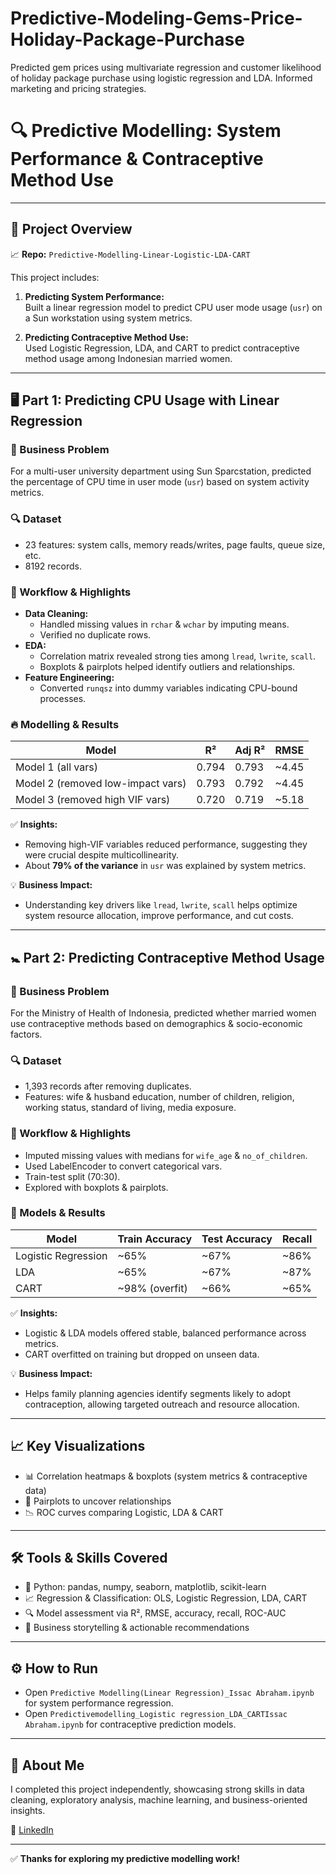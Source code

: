 # Predictive-Modeling-Gems-Price-Holiday-Package-Purchase
Predicted gem prices using multivariate regression and customer likelihood of holiday package purchase using logistic regression and LDA. Informed marketing and pricing strategies.
# 🔍 Predictive Modelling: System Performance & Contraceptive Method Use

---

## 🚀 Project Overview
📈 **Repo:** `Predictive-Modelling-Linear-Logistic-LDA-CART`

This project includes:

1. **Predicting System Performance:**  
   Built a linear regression model to predict CPU user mode usage (`usr`) on a Sun workstation using system metrics.

2. **Predicting Contraceptive Method Use:**  
   Used Logistic Regression, LDA, and CART to predict contraceptive method usage among Indonesian married women.

---

## 🖥️ Part 1: Predicting CPU Usage with Linear Regression

### 🏢 Business Problem
For a multi-user university department using Sun Sparcstation, predicted the percentage of CPU time in user mode (`usr`) based on system activity metrics.

### 🔍 Dataset
- 23 features: system calls, memory reads/writes, page faults, queue size, etc.
- 8192 records.

### 📝 Workflow & Highlights
- **Data Cleaning:**  
  - Handled missing values in `rchar` & `wchar` by imputing means.
  - Verified no duplicate rows.
- **EDA:**  
  - Correlation matrix revealed strong ties among `lread`, `lwrite`, `scall`.
  - Boxplots & pairplots helped identify outliers and relationships.
- **Feature Engineering:**  
  - Converted `runqsz` into dummy variables indicating CPU-bound processes.

### 🔥 Modelling & Results
| Model     | R² | Adj R² | RMSE |
|-----------|----|--------|------|
| Model 1 (all vars) | 0.794 | 0.793 | ~4.45 |
| Model 2 (removed low-impact vars) | 0.793 | 0.792 | ~4.45 |
| Model 3 (removed high VIF vars)   | 0.720 | 0.719 | ~5.18 |

✅ **Insights:**
- Removing high-VIF variables reduced performance, suggesting they were crucial despite multicollinearity.
- About **79% of the variance** in `usr` was explained by system metrics.

💡 **Business Impact:**  
- Understanding key drivers like `lread`, `lwrite`, `scall` helps optimize system resource allocation, improve performance, and cut costs.

---

## 🚼 Part 2: Predicting Contraceptive Method Usage

### 🏢 Business Problem
For the Ministry of Health of Indonesia, predicted whether married women use contraceptive methods based on demographics & socio-economic factors.

### 🔍 Dataset
- 1,393 records after removing duplicates.
- Features: wife & husband education, number of children, religion, working status, standard of living, media exposure.

### 📝 Workflow & Highlights
- Imputed missing values with medians for `wife_age` & `no_of_children`.
- Used LabelEncoder to convert categorical vars.
- Train-test split (70:30).
- Explored with boxplots & pairplots.

### 🚀 Models & Results
| Model               | Train Accuracy | Test Accuracy | Recall |
|----------------------|----------------|---------------|--------|
| Logistic Regression   | ~65%           | ~67%          | ~86%   |
| LDA                   | ~65%           | ~67%          | ~87%   |
| CART                  | ~98% (overfit) | ~66%          | ~65%   |

✅ **Insights:**
- Logistic & LDA models offered stable, balanced performance across metrics.
- CART overfitted on training but dropped on unseen data.

💡 **Business Impact:**  
- Helps family planning agencies identify segments likely to adopt contraception, allowing targeted outreach and resource allocation.

---

## 📈 Key Visualizations
- 📊 Correlation heatmaps & boxplots (system metrics & contraceptive data)
- 🧩 Pairplots to uncover relationships
- 📉 ROC curves comparing Logistic, LDA & CART

---

## 🛠️ Tools & Skills Covered
- 🐍 Python: pandas, numpy, seaborn, matplotlib, scikit-learn
- 📈 Regression & Classification: OLS, Logistic Regression, LDA, CART
- 🔍 Model assessment via R², RMSE, accuracy, recall, ROC-AUC
- 📝 Business storytelling & actionable recommendations

---

## ⚙️ How to Run
- Open `Predictive Modelling(Linear Regression)_Issac Abraham.ipynb` for system performance regression.
- Open `Predictivemodelling_Logistic regression_LDA_CARTIssac Abraham.ipynb` for contraceptive prediction models.

---

## 🤝 About Me
I completed this project independently, showcasing strong skills in data cleaning, exploratory analysis, machine learning, and business-oriented insights.

🔗 [LinkedIn](https://linkedin.com/in/yourprofile)

---

✅ **Thanks for exploring my predictive modelling work!**
